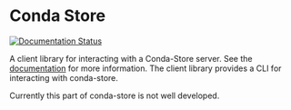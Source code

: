 # Conda Store

[![Documentation Status](https://readthedocs.org/projects/conda-store/badge/?version=latest)](https://conda-store.readthedocs.io/en/latest/?badge=latest)

A client library for interacting with a Conda-Store server. See the
[documentation](https://conda-store.readthedocs.io/en/latest/) for
more information. The client library provides a CLI for interacting
with conda-store.

Currently this part of conda-store is not well developed.
